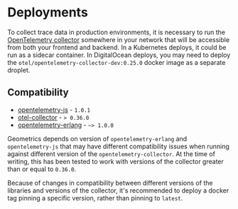 # Deployments

To collect trace data in production environments, it is necessary to run
the [OpenTelemetry collector](https://github.com/open-telemetry/opentelemetry-collector)
somewhere in your network that will be accessible from both your frontend and backend. In a Kubernetes deploys, it could
be run as a sidecar container. In DigitalOcean deploys, you may need to deploy
the `otel/opentelemetry-collector-dev:0.25.0` docker image as a separate droplet.

## Compatibility

- [opentelemetry-js](https://github.com/open-telemetry/opentelemetry-js) - `1.0.1`
- [otel-collector](https://github.com/open-telemetry/opentelemetry-collector) - `> 0.36.0`
- [opentelemetry-erlang](https://github.com/open-telemetry/opentelemetry-erlang) - `~> 1.0.0`

Geometrics depends on version of `opentelemetry-erlang` and `opentelemetry-js` that
may have different compatibility issues when running against different version of the
`opentelemetry-collector`. At the time of writing, this has been tested to work with
versions of the collector greater than or equal to `0.36.0`.

Because of changes in compatibility between different versions of the libraries and
versions of the collector, it's recommended to deploy a docker tag pinning a specific
version, rather than pinning to `latest`.

